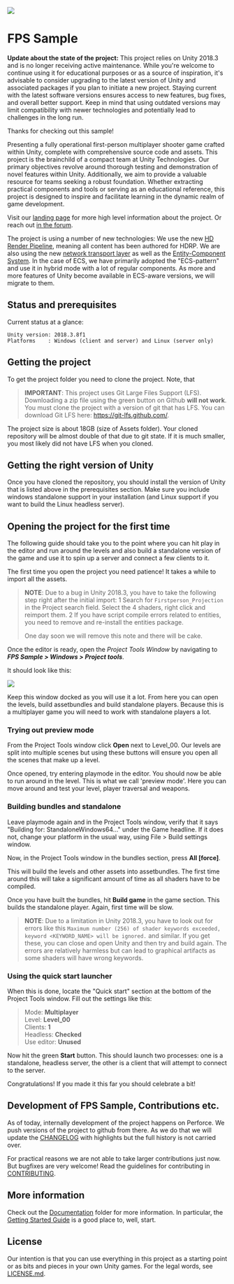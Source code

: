 ![](Documentation/Images/Banner.png)

# FPS Sample

**Update about the state of the project:**
This project relies on Unity 2018.3 and is no longer receiving active maintenance. 
While you're welcome to continue using it for educational purposes or as a source of inspiration, 
it's advisable to consider upgrading to the latest version of Unity 
and associated packages if you plan to initiate a new project. 
Staying current with the latest software versions ensures access to new features, bug fixes, and overall better support. 
Keep in mind that using outdated versions may limit compatibility with newer technologies and potentially lead to challenges in the long run.

Thanks for checking out this sample!

Presenting a fully operational first-person multiplayer shooter game crafted within Unity, 
complete with comprehensive source code and assets. This project is the brainchild of a compact team at Unity Technologies. 
Our primary objectives revolve around thorough testing and demonstration of novel features within Unity. 
Additionally, we aim to provide a valuable resource for teams seeking a robust foundation. 
Whether extracting practical components and tools or serving as an educational reference, 
this project is designed to inspire and facilitate learning in the dynamic realm of game development.

Visit our [landing page](https://unity.com/fps-sample) for more high
level information about the project. Or reach out [in the forum](https://forum.unity.com/forums/fps-sample-game.184).

The project is using a number of new technologies: We use the new [HD Render
Pipeline](https://github.com/Unity-Technologies/ScriptableRenderPipeline), meaning 
all content has been authored for HDRP. We are also using the new
[network transport layer](https://github.com/Unity-Technologies/multiplayer) as well as the [Entity-Component System](https://unity3d.com/unity/features/job-system-ECS). 
In the case of ECS, we have primarily adopted the "ECS-pattern" and use it in
hybrid mode with a lot of regular components. As more and more features of
Unity become available in ECS-aware versions, we will migrate to them.

## Status and prerequisites

Current status at a glance:
```
Unity version: 2018.3.8f1
Platforms    : Windows (client and server) and Linux (server only)
```

## Getting the project

To get the project folder you need to clone the project.
Note, that 

> __IMPORTANT__: 
> This project uses Git Large Files Support (LFS). Downloading a zip file using the green button on Github
> **will not work**. You must clone the project with a version of git that has LFS.
> You can download Git LFS here: https://git-lfs.github.com/.

The project size is about 18GB (size of Assets folder). Your cloned repository
will be almost double of that due to git state. If it is much smaller,
you most likely did not have LFS when you cloned.

## Getting the right version of Unity

Once you have cloned the repository, you should install
the version of Unity that is listed above in the prerequisites section. Make
sure you include windows standalone support in your installation (and Linux support
if you want to build the Linux headless server).

## Opening the project for the first time

The following guide should take you to the point where
you can hit play in the editor and run around the levels and also build a
standalone version of the game and use it to spin up a server and connect a
few clients to it.

The first time you open the project you need patience! It takes a while
to import all the assets.

> __NOTE__: Due to a bug in Unity 2018.3, you have to take the following step right after the initial import:
> 1 Search for `Firstperson_Projection` in the Project search field. Select the 4 shaders, right click and reimport them.
> 2 If you have script compile errors related to entities, you need to remove and re-install the entities package.
>
> One day soon we will remove this note and there will be cake.

Once the editor is ready, open the _Project Tools Window_ by
navigating to ___FPS Sample > Windows > Project tools___.

It should look like this:

![](Documentation/Images/ProjectTools.png)

Keep this window docked as you will use it a lot. From here you can open the
levels, build assetbundles and build standalone players. Because this is a
multiplayer game you will need to work with standalone players a lot.

### Trying out preview mode

From the Project Tools window click __Open__ next to Level_00. Our levels are
split into multiple scenes but using these buttons will ensure you open all the scenes
that make up a level.

Once opened, try entering playmode in the editor. You should now
be able to run around in the level. This is what we call 'preview mode'. Here
you can move around and test your level, player traversal and weapons.

### Building bundles and standalone

Leave playmode again and in the Project Tools window, verify that
it says "Building for: StandaloneWindows64..." under the Game headline.
If it does not, change your platform in the usual way, using File > Build
settings window.

Now, in the Project Tools window in the bundles section, press __All \[force\]__.

This will build the levels and other assets into assetbundles. The first time
around this will take a significant amount of time as all shaders have to be
compiled.

Once you have built the bundles, hit __Build game__ in the game section.
This builds the standalone player. Again, first time will be slow.

> __NOTE__: Due to a limitation in Unity 2018.3, you have to look out for errors like this `Maximum number (256) of shader keywords exceeded, keyword <KEYWORD_NAME> will be ignored.` and similar. If you get these, you can close and open Unity and then try and build again. The errors are relatively harmless but can lead to graphical artifacts as some shaders will have wrong keywords.

### Using the quick start launcher

When this is done, locate the "Quick start" section at the bottom of the
Project Tools window. Fill out the settings like this:

> Mode: __Multiplayer__\
> Level: __Level_00__\
> Clients: __1__\
> Headless: __Checked__\
> Use editor: __Unused__

Now hit the green __Start__ button. This should launch two processes: one is
a standalone, headless server, the other is a client that will attempt to
connect to the server.

Congratulations! If you made it this far you should celebrate a bit!

## Development of FPS Sample, Contributions etc.

As of today, internally development of the project happens on Perforce. We
push versions of the project to github from there. As we do that we will update
the [CHANGELOG](CHANGELOG.md) with highlights but the full history is not
carried over.

For practical reasons we are not able to take larger contributions
just now. But bugfixes are very welcome! Read the guidelines for
contributing in [CONTRIBUTING](CONTRIBUTING.md).

## More information

Check out the [Documentation](Documentation/) folder for more information. In particular, the [Getting Started Guide](Documentation/GettingStarted.md) is a good place to, well, start.

## License

Our intention is that you can use everything in this project as a starting
point or as bits and pieces in your own Unity games. For the legal words, see
[LICENSE.md](LICENSE.md).

